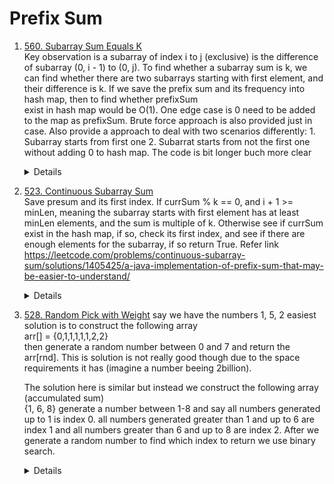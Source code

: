 # Prefix Sum
1. [560. Subarray Sum Equals K](https://leetcode.com/problems/subarray-sum-equals-k)  
Key observation is a subarray of index i to j (exclusive) is the difference of subarray (0, i - 1) to (0, j). To find whether a subarray sum is k, we can find
whether there are two subarrays starting with first element, and their difference is k. If we save the prefix sum and its frequency into hash map, then to find whether prefixSum  
exist in hash map would be O(1). One edge case is 0 need to be added to the map as prefixSum. Brute force approach is also provided just in case. 
Also provide a approach to deal with two scenarios differently: 1. Subarray starts from first one 2. Subarrat starts from not the first one without adding 0 to hash map. The code is bit longer buch more clear
   <details>

    ```python
      def subarraySum(self, nums: List[int], k: int) -> int:
          sumFreqMap = Counter()
          currSum = 0
          result = 0
          sumFreqMap[0] = 1
          for num in nums:
              currSum += num
              result += sumFreqMap[currSum - k]
              sumFreqMap[currSum] += 1
  
          return result

    # A longer but more clear way
        def subarraySum(self, nums: List[int], k: int) -> int:
           prefixSumFreq = Counter()
           currSum = 0
           result = 0
           for num in nums:
               currSum += num
               if currSum == k:
                   result += 1
               
               target = currSum - k
               result += prefixSumFreq[target]
               prefixSumFreq[currSum] += 1
   
           return result

      # Brute force
        def subarraySum(self, nums: List[int], k: int) -> int:
        result = 0
        for i in range(len(nums)):
            currSum = 0
            for j in range(i, len(nums)):
                currSum += nums[j]
                if currSum == k:
                    result += 1
        
        return result        
    ```
   </details>

1. [523. Continuous Subarray Sum](https://leetcode.com/problems/continuous-subarray-sum)  
Save presum and its first index. If currSum % k == 0, and i + 1 >= minLen, meaning the subarray starts with first element has at least minLen elements, and the sum is multiple of k. Otherwise see if currSum exist in the hash map, if so, check its first index, and see if there are enough elements for the subarray, if so return True. Refer link https://leetcode.com/problems/continuous-subarray-sum/solutions/1405425/a-java-implementation-of-prefix-sum-that-may-be-easier-to-understand/
   <details>

    ```python
    def checkSubarraySum(self, nums: List[int], k: int) -> bool:
        preSumFirstIdxMap = {}
        currSum = 0
        minLen = 2
        for i, num in enumerate(nums):
            currSum += num
            currSum %= k
            if currSum == 0 and i + 1 >= minLen:
                return True
            
            if currSum in preSumFirstIdxMap:
                if i - preSumFirstIdxMap[currSum] >= minLen:
                    return True
            else:
                preSumFirstIdxMap[currSum] = i
        
        return False       
    ```
   </details>

1. [528. Random Pick with Weight](https://leetcode.com/problems/random-pick-with-weight) 
   say we have the numbers 1, 5, 2 easiest solution is to construct the following array  
   arr[] = {0,1,1,1,1,1,2,2}  
   then generate a random number between 0 and 7 and return the arr[rnd]. This is solution is not really good though due to the space requirements it has (imagine a number beeing 2billion).  

   The solution here is similar but instead we construct the following array (accumulated sum)  
{1, 6, 8} generate a number between 1-8 and say all numbers generated up to 1 is index 0. all numbers generated greater than 1 and up to 6 are index 1 and all numbers greater than 6 and up to 8 are index 2. After we generate a random number to find which index to return we use binary search.  
   <details>

    ```python
      class Solution:
      
          def __init__(self, w: List[int]):
              self.prefixSums = []
              currSum = 0
              for weight in w:
                  currSum += weight
                  self.prefixSums.append(currSum)
      
          def pickIndex(self) -> int:
              randNum = random.randrange(1, self.prefixSums[-1] + 1) 
              for i, preSum in enumerate(self.prefixSums):
                  if randNum <= preSum:
                      return i

    # Binary search
        def pickIndex(self) -> int:
           randNum = random.randrange(1, self.prefixSums[-1] + 1) 
           left = 0
           right = len(self.prefixSums) - 1
           result = -1
           while left <= right:
               mid = left + (right - left) // 2
               if randNum <= self.prefixSums[mid]:
                   result = mid
                   right = mid - 1
               else:
                   left = mid + 1
           
           return result  
    ```
   </details>
